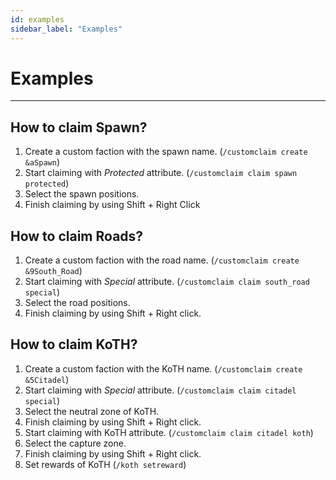 ```yaml
---
id: examples
sidebar_label: "Examples"
---
```

# Examples

***

## How to claim Spawn?

1. Create a custom faction with the spawn name. (`/customclaim create &aSpawn`)
2. Start claiming with _Protected_ attribute. (`/customclaim claim spawn protected`)
3. Select the spawn positions.
4. Finish claiming by using Shift + Right Click

## How to claim Roads?

1. Create a custom faction with the road name. (`/customclaim create &9South_Road`)
2. Start claiming with _Special_ attribute. (`/customclaim claim south_road special`)
3. Select the road positions.
4. Finish claiming by using Shift + Right click.

## How to claim KoTH?

1. Create a custom faction with the KoTH name. (`/customclaim create &5Citadel`)
2. Start claiming with _Special_ attribute. (`/customclaim claim citadel special`)
3. Select the neutral zone of KoTH.
4. Finish claiming by using Shift + Right click.
5. Start claiming with KoTH attribute. (`/customclaim claim citadel koth`)
6. Select the capture zone.
7. Finish claiming by using Shift + Right click.
8. Set rewards of KoTH (`/koth setreward`)